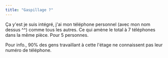 ```yaml
---
title: "Gaspillage ?"
---
```


Ça y'est je suis intégré, j'ai mon téléphone personnel (avec mon nom dessus
^^) comme tous les autres. Ce qui amène le total à 7 téléphones dans la même
pièce. Pour 5 personnes.

Pour info., 90% des gens travaillant à cette l'étage ne connaissent pas leur
numéro de téléphone.

